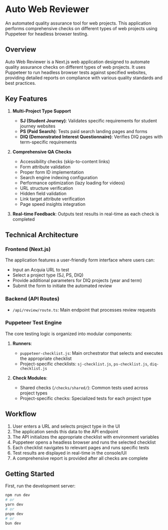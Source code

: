 # Auto Web Reviewer

An automated quality assurance tool for web projects. This application performs comprehensive checks on different types of web projects using Puppeteer for headless browser testing.

## Overview

Auto Web Reviewer is a Next.js web application designed to automate quality assurance checks on different types of web projects. It uses Puppeteer to run headless browser tests against specified websites, providing detailed reports on compliance with various quality standards and best practices.

## Key Features

1. **Multi-Project Type Support**

   - **SJ (Student Journey)**: Validates specific requirements for student journey websites
   - **PS (Paid Search)**: Tests paid search landing pages and forms
   - **DIQ (Demonstrated Interest Questionnaire)**: Verifies DIQ pages with term-specific requirements

2. **Comprehensive QA Checks**

   - Accessibility checks (skip-to-content links)
   - Form attribute validation
   - Proper form ID implementation
   - Search engine indexing configuration
   - Performance optimization (lazy loading for videos)
   - URL structure verification
   - Hidden field validation
   - Link target attribute verification
   - Page speed insights integration

3. **Real-time Feedback**: Outputs test results in real-time as each check is completed

## Technical Architecture

### Frontend (Next.js)

The application features a user-friendly form interface where users can:

- Input an Acquia URL to test
- Select a project type (SJ, PS, DIQ)
- Provide additional parameters for DIQ projects (year and term)
- Submit the form to initiate the automated review

### Backend (API Routes)

- `/api/review/route.ts`: Main endpoint that processes review requests

### Puppeteer Test Engine

The core testing logic is organized into modular components:

1. **Runners**:

   - `puppeteer-checklist.js`: Main orchestrator that selects and executes the appropriate checklist
   - Project-specific checklists: `sj-checklist.js`, `ps-checklist.js`, `diq-checklist.js`

2. **Check Modules**:
   - Shared checks (`/checks/shared/`): Common tests used across project types
   - Project-specific checks: Specialized tests for each project type

## Workflow

1. User enters a URL and selects project type in the UI
2. The application sends this data to the API endpoint
3. The API initializes the appropriate checklist with environment variables
4. Puppeteer opens a headless browser and runs the selected checklist
5. Each checklist navigates to relevant pages and runs specific tests
6. Test results are displayed in real-time in the console/UI
7. A comprehensive report is provided after all checks are complete

## Getting Started

First, run the development server:

```bash
npm run dev
# or
yarn dev
# or
pnpm dev
# or
bun dev
```
